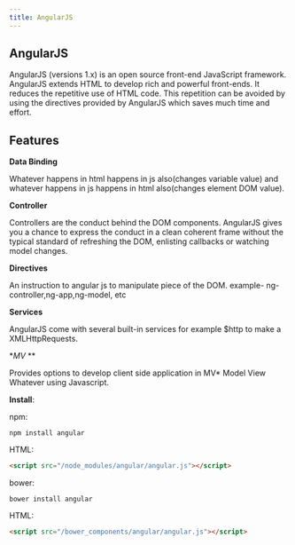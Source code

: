 ```yaml
---
title: AngularJS
---
```

## AngularJS

AngularJS (versions 1.x) is an open source front-end JavaScript framework. AngularJS extends HTML to develop rich and powerful front-ends. 
It reduces the repetitive use of HTML code. This repetition can be avoided by using the directives provided by AngularJS which saves 
much time and effort.

## Features

**Data Binding**

Whatever happens in html happens in js also(changes variable value) and whatever happens in js happens in html also(changes element DOM value).

**Controller**

Controllers are the conduct behind the DOM components. AngularJS gives you a chance to express the conduct in a clean coherent frame without the typical standard of refreshing the DOM, enlisting callbacks or watching model changes.

**Directives**

 An instruction to angular js to manipulate piece of the DOM. example- ng-controller,ng-app,ng-model, etc

**Services**

AngularJS come with several built-in services for example $http to make a XMLHttpRequests. 

**MV* **  

Provides options to develop client side application in MV* Model View Whatever using Javascript.

**Install**:

npm:

```shell 
npm install angular
```
HTML:

```html
<script src="/node_modules/angular/angular.js"></script>
```

bower:

```shell
bower install angular
```
HTML:

```html
<script src="/bower_components/angular/angular.js"></script>
```
